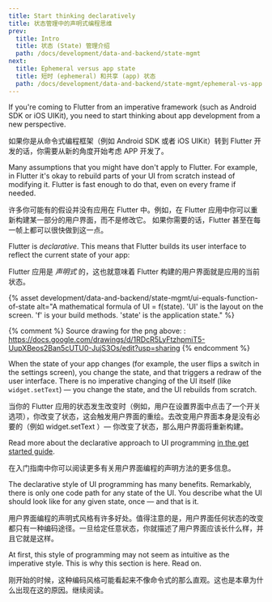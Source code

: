 ```yaml
---
title: Start thinking declaratively
title: 状态管理中的声明式编程思维
prev:
  title: Intro
  title: 状态 (State) 管理介绍
  path: /docs/development/data-and-backend/state-mgmt
next:
  title: Ephemeral versus app state
  title: 短时 (ephemeral) 和共享 (app) 状态
  path: /docs/development/data-and-backend/state-mgmt/ephemeral-vs-app
---
```


If you're coming to Flutter from an imperative framework (such as Android SDK or 
iOS UIKit), you need to start thinking about app development from a new 
perspective. 

如果你是从命令式编程框架（例如 Android SDK 或者 iOS UIKit）转到 Flutter 开发的话，你需要从新的角度开始考虑 APP 开发了。

Many assumptions that you might have don't apply to Flutter. For example, in 
Flutter it's okay to rebuild parts of your UI from scratch instead of modifying 
it. Flutter is fast enough to do that, even on every frame if needed.

许多你可能有的假设并没有应用在 Flutter 中。例如，在 Flutter 应用中你可以重新构建某一部分的用户界面，而不是修改它。 如果你需要的话，Flutter 甚至在每一帧上都可以很快做到这一点。

Flutter is _declarative_. This means that Flutter builds its user interface to 
reflect the current state of your app:

Flutter 应用是 _声明式_ 的，这也就意味着 Flutter 构建的用户界面就是应用的当前状态。

{% asset development/data-and-backend/state-mgmt/ui-equals-function-of-state alt="A mathematical formula of UI = f(state). 'UI' is the layout on the screen. 'f' is your build methods. 'state' is the application state." %}

{% comment %}
Source drawing for the png above: : https://docs.google.com/drawings/d/1RDcR5LyFtzhpmiT5-UupXBeos2Ban5cUTU0-JujS3Os/edit?usp=sharing
{% endcomment %}

When the state of your app changes (for example, the user flips a switch in the 
settings screen), you change the state, and that triggers a redraw of the user 
interface. There is no imperative changing of the UI itself (like 
`widget.setText`) — you change the state, and the UI rebuilds from scratch.

当你的 Flutter 应用的状态发生改变时（例如，用户在设置界面中点击了一个开关选项），你改变了状态，这会触发用户界面的重绘。去改变用户界面本身是没有必要的（例如 widget.setText ）— 你改变了状态，那么用户界面将重新构建。

Read more about the declarative approach to UI programming [in 
the get started guide](/docs/get-started/flutter-for/declarative). 

在入门指南中你可以阅读更多有关用户界面编程的声明方法的更多信息。

The declarative style of UI programming has many benefits. Remarkably, there is 
only one code path for any state of the UI. You describe what the UI should look 
like for any given state, once — and that is it.

用户界面编程的声明式风格有许多好处。值得注意的是，用户界面任何状态的改变都只有一种编码途径。一旦给定任意状态，你就描述了用户界面应该长什么样，并且它就是这样。

At first, this style of programming may not seem as intuitive as the imperative 
style. This is why this section is here. Read on.

刚开始的时候，这种编码风格可能看起来不像命令式的那么直观。这也是本章为什么出现在这的原因。继续阅读。
